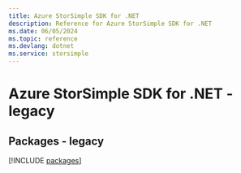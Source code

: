 ```yaml
---
title: Azure StorSimple SDK for .NET
description: Reference for Azure StorSimple SDK for .NET
ms.date: 06/05/2024
ms.topic: reference
ms.devlang: dotnet
ms.service: storsimple
---
```

# Azure StorSimple SDK for .NET - legacy
## Packages - legacy
[!INCLUDE [packages](storsimple-index.md)]